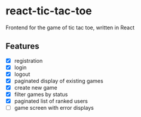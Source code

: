 # react-tic-tac-toe
Frontend for the game of tic tac toe, written in React

## Features

- [x] registration
- [x] login
- [x] logout
- [x] paginated display of existing games
- [x] create new game
- [x] filter games by status
- [x] paginated list of ranked users
- [ ] game screen with error displays
